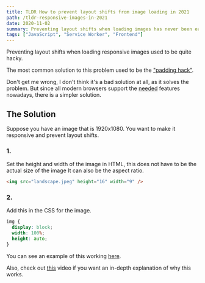```yaml
---
title: TLDR How to prevent layout shifts from image loading in 2021
path: /tldr-responsive-images-in-2021
date: 2020-11-02
summary: Preventing layout shifts when loading images has never been easier.
tags: ["JavaScript", "Service Worker", "Frontend"]
---
```


Preventing layout shifts when loading responsive images used to be quite hacky.

The most common solution to this problem used to be the ["padding hack"](https://gist.github.com/ozinepank/f38ea0f1d12e51137dd8).

Don't get me wrong, I don't think it's a bad solution at all, as it solves
the problem. But since all modern browsers support the
[needed](https://caniuse.com/mdn-html_elements_img_aspect_ratio_computed_from_attributes) features nowadays,
there is a simpler solution.

## The Solution

Suppose you have an image that is 1920x1080. You want to make it responsive and prevent layout shifts.

### 1.

Set the height and width of the image in HTML,
this does not have to be the actual size of the image It can also be the aspect ratio.

```html
<img src="landscape.jpeg" height="16" width="9" />
```

### 2.

Add this in the CSS for the image.

```css
img {
  display: block;
  width: 100%;
  height: auto;
}
```

You can see an example of this working [here](https://codepen.io/jensimmons/pen/mddddPw?editors=1100).

Also, check out [this](https://www.youtube.com/watch?v=4-d_SoCHeWE&feature=youtu.be) video if you want
an in-depth explanation of why this works.
